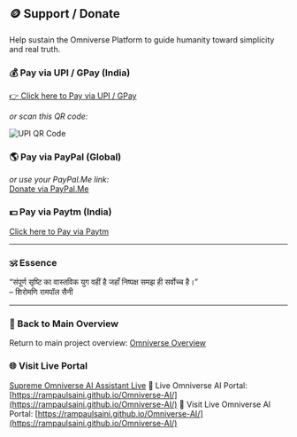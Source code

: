 ## 🪙 Support / Donate
Help sustain the Omniverse Platform to guide humanity toward simplicity and real truth.

### 💰 Pay via UPI / GPay (India)
[👉 Click here to Pay via UPI / GPay](upi://pay?pa=sainirampaul60@okaxis&pn=RampaulSaini&cu=INR)

_or scan this QR code:_

![UPI QR Code](assets/upi-qr.png)

### 🌎 Pay via PayPal (Global)
_or use your PayPal.Me link:_  
[Donate via PayPal.Me](https://www.paypal.me/YOUR_PAYPAL_USERNAME)

### 💵 Pay via Paytm (India)
[Click here to Pay via Paytm](https://paytm.me/sainirampaul60)

---

### 🕉️ Essence
“संपूर्ण सृष्टि का वास्तविक युग वहीं है जहाँ निष्पक्ष समझ ही सर्वोच्च है।”  
– शिरोमणि रामपॉल सैनी

---

### 🔗 Back to Main Overview
Return to main project overview: [Omniverse Overview](README.md)

### 🌐 Visit Live Portal
[Supreme Omniverse AI Assistant Live](https://rampaulsaini.github.io/Omniverse-AI/)
🌌 Live Omniverse AI Portal: [https://rampaulsaini.github.io/Omniverse-AI/](https://rampaulsaini.github.io/Omniverse-AI/)
🌌 Visit Live Omniverse AI Portal: [https://rampaulsaini.github.io/Omniverse-AI/](https://rampaulsaini.github.io/Omniverse-AI/)
